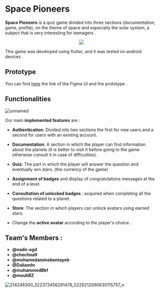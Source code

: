 # Space Pioneers 

**Space Pioneers** is a quiz game divided into three sections (documentation, game, profile), on the theme of space and especially the solar system, a subject that is very interesting for teenagers .

<p align="center">
  <img src="https://user-images.githubusercontent.com/58882164/126245076-44be1541-5620-43b9-b08d-3b34162ffb60.png">
</p>

This game was developed using flutter, and it was tested on android devices .
## Prototype 
You can find  [here](https://www.figma.com/file/TDxUvo22iGmvY282r6bwB5/SPACE-PIONEERS?node-id=0%3A1) the link of the Figma UI and the prototype . 

## Functionalities 
![unnamed](https://user-images.githubusercontent.com/58882164/126244675-93f38bc3-a4fb-4db6-9ef5-73252c5856a9.png)

Our main **implemented features** are :

- **Authentication**: Divided into two sections the first for new users and a second for users with an existing account.

- **Documentation**: A section in which the player can find information about the planets (it is better to visit it before going to the game otherwise consult it in case of difficulties).

- **Quiz**: The part in which the player will answer the question and eventually win stars. (the currency of the game)

- **Assignment of badges** and display of congratulations messages at the end of a level. 

- **Consultation of unlocked badges** : acquired when completing all the questions related to a planet.

- **Store**: The section in which players can unlock avatars using earned stars.

- Change the **active avatar** according to the player's choice .

## Team's Members :
- **@nadir-ogd** 
- **@chechna9** 
- **@mohamedaminebentayeb** 
- **@Daliamhr** 
- **@muhammedBkf** 
- **@mouhBZ**

![214248300_322373456291476_5229212090630115757_n](https://user-images.githubusercontent.com/58882164/126243745-b63c08a9-1cf3-4421-8121-f25488d028af.jpg)
